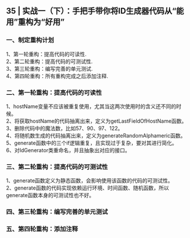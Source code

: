 ## 35 | 实战一（下）：手把手带你将ID生成器代码从“能用”重构为“好用”
### 一、制定重构计划
1、第一轮重构：提高代码的可读性.   
2、第二轮重构：提高代码的可测试性.   
3、第三轮重构：编写完善的单元测试.   
4、第四轮重构：所有重构完成之后添加注释.

### 二、第一轮重构：提高代码的可读性
1、hostName变量不应该被重复使用，尤其当这两次使用时的含义还不同的时候。  
2、将获取hostName的代码抽离出来，定义为getLastFieldOfHostName函数。  
3、删除代码中的魔法数，比如57、90、97、122。  
4、将随机数生成的代码抽离出来，定义为generateRandomAlphameric函数。  
5、generate函数中的三个if逻辑重复，且实现过于复杂，要对其进行简化。  
6、对IdGenerator类重命名，并且抽象出对应的接口。

### 三、第二轮重构：提高代码的可测试性
1、generate函数定义为静态函数，会影响使用该函数的代码的可测试性。  
2、generate函数的代码实现依赖运行环境、时间函数、随机函数，所以generate函数本身的可测试性也不好。

### 四、第三轮重构：编写完善的单元测试
### 五、第四轮重构：添加注释